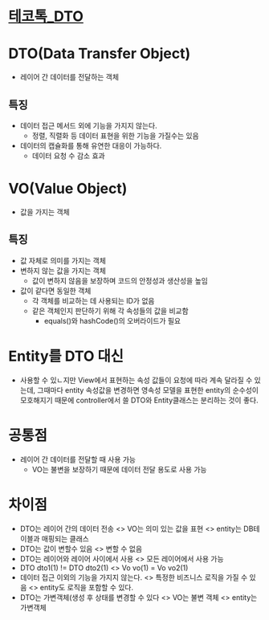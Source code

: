 # [테코톡_DTO](https://www.youtube.com/watch?v=EeJnNaiMy3U&list=PLgXGHBqgT2TvpJ_p9L_yZKPifgdBOzdVH&index=55)

# DTO(Data Transfer Object)
* 레이어 간 데이터를 전달하는 객체

## 특징
* 데이터 접근 메서드 외에 기능을 가지지 않는다.
    * 정렬, 직렬화 등 데이터 표현을 위한 기능을 가질수는 있음
* 데이터의 캡슐화를 통해 유연한 대응이 가능하다.
    * 데이터 요청 수 감소 효과

# VO(Value Object)
* 값을 가지는 객체

## 특징
* 값 자체로 의미를 가지는 객체
* 변하지 않는 값을 가지는 객체
    * 값이 변하지 않음을 보장하며 코드의 안정성과 생산성을 높임
 * 값이 같다면 동일한 객체
    * 각 객체를 비교하는 데 사용되는 ID가 없음
    * 같은 객체인지 판단하기 위해 각 속성들의 값을 비교함
         * equals()와 hashCode()의 오버라이드가 필요
 
 # Entity를 DTO 대신
 * 사용할 수 있ㄴ지만 View에서 표현하는 속성 값들이 요청에 따라 계속 달라질 수 있는데, 그때마다 
   entity 속성값을 변경하면 영속성 모델을 표현한 entity의 순수성이 모호해지기 때문에 controller에서 쓸 DTO와 Entity클래스는 분리하는 것이 좋다.
    
 # 공통점
 * 레이어 간 데이터를 전달할 때 사용 가능
    * VO는 불변을 보장하기 때문에 데이터 전달 용도로 사용 가능
    
 # 차이점
 * DTO는 레이어 간의 데이터 전송 <> VO는 의미 있는 값을 표현 <> entity는 DB테이블과 매핑되는 클래스
 * DTO는 값이 변할수 있음 <> 변할 수 없음
 * DTO는 레이어와 레이어 사이에서 사용 <> 모든 레이어에서 사용 가능
 * DTO dto1(1) != DTO dto2(1)    <>  Vo vo(1) = Vo vo2(1)
 * 데이터 접근 이외의 기능을 가지지 않는다. <> 특정한 비즈니스 로직을 가질 수 있음 <> entity도 로직을 포함할 수 있다.
 * DTO는 가변객체(생성 후 상태를 변경할 수 있다 <> VO는 불변 객체 <> entity는 가변객체
  
